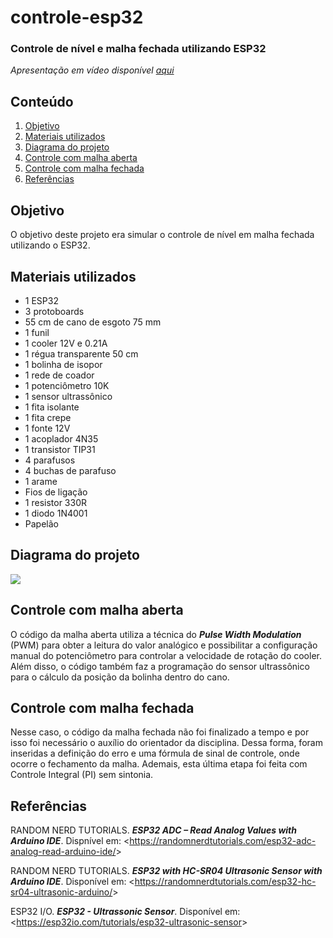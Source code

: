 # controle-esp32

### Controle de nível e malha fechada utilizando ESP32
*Apresentação em vídeo disponível [aqui](https://youtu.be/C1YepbcfvZM)*

## Conteúdo

1. [Objetivo](https://github.com/nairamouras/controle-esp32/blob/main/README.md#objetivo)
2. [Materiais utilizados](https://github.com/nairamouras/controle-esp32/blob/main/README.md#materiais-utilizados)
3. [Diagrama do projeto](https://github.com/nairamouras/controle-esp32/blob/main/README.md#diagrama-do-projeto)
4. [Controle com malha aberta](https://github.com/nairamouras/controle-esp32/blob/main/README.md#controle-com-malha-aberta)
5. [Controle com malha fechada](https://github.com/nairamouras/controle-esp32/blob/main/README.md#controle-com-malha-fechada)
6. [Referências](https://github.com/nairamouras/controle-esp32/blob/main/README.md#refer%C3%AAncias)

## Objetivo

O objetivo deste projeto era simular o controle de nível em malha fechada utilizando o ESP32.

## Materiais utilizados

- 1 ESP32
- 3 protoboards
- 55 cm de cano de esgoto 75 mm
- 1 funil
- 1 cooler 12V e 0.21A
- 1 régua transparente 50 cm
- 1 bolinha de isopor
- 1 rede de coador
- 1 potenciômetro 10K
- 1 sensor ultrassônico
- 1 fita isolante
- 1 fita crepe
- 1 fonte 12V
- 1 acoplador 4N35
- 1 transistor TIP31
- 4 parafusos
- 4 buchas de parafuso
- 1 arame
- Fios de ligação
- 1 resistor 330R
- 1 diodo 1N4001
- Papelão

## Diagrama do projeto

![](https://media.discordapp.net/attachments/948707544208125965/982131393490456646/IMG-20220602-WA0023.jpg?width=586&height=406)

## Controle com malha aberta

O código da malha aberta utiliza a técnica do ***Pulse Width Modulation*** (PWM) para obter a leitura do valor analógico e possibilitar a configuração manual do potenciômetro para controlar a velocidade de rotação do cooler. Além disso, o código também faz a programação do sensor ultrassônico para o cálculo da posição da bolinha dentro do cano.

## Controle com malha fechada

Nesse caso, o código da malha fechada não foi finalizado a tempo e por isso foi necessário o auxílio do orientador da disciplina. Dessa forma, foram inseridas a definição do erro e uma fórmula de sinal de controle, onde ocorre o fechamento da malha. Ademais, esta última etapa foi feita com Controle Integral (PI) sem sintonia.

## Referências

RANDOM NERD TUTORIALS. ***ESP32 ADC – Read Analog Values with Arduino IDE***. Dispnível em: <<https://randomnerdtutorials.com/esp32-adc-analog-read-arduino-ide/>>

RANDOM NERD TUTORIALS. ***ESP32 with HC-SR04 Ultrasonic Sensor with Arduino IDE***. Disponível em: <<https://randomnerdtutorials.com/esp32-hc-sr04-ultrasonic-arduino/>>

ESP32 I/O. ***ESP32 - Ultrassonic Sensor***. Disponível em: <<https://esp32io.com/tutorials/esp32-ultrasonic-sensor>>
